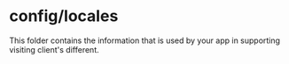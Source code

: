 # config/locales

This folder contains the information that is used by your app in supporting visiting client's different.

<docmeta name="displayName" value="locales">
